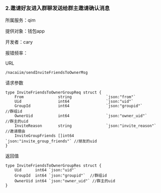### 2.邀请好友进入群聊发送给群主邀请确认消息

所属服务：qim

提供对象：钱包app

开发者：cary

报错频率：

URL

```
/nacaiim/sendInviteFriendsToOwnerMsg
```

请求参数

    type InviteFriendsToOwnerGroupReq struct {
        From               string               `json:"from"`
        Uid                int64                `json:"uid"`
        GroupId            int64                `json:"groupid"`             //群组id
        OwnerUid           int64                `json:"owner_uid"`            //群主的uid
        InviteReason       string               `json:"invite_reason"`        //邀请理由
        InviteGroupFriends []int64              `json:"invite_group_friends"` //朋友的uid
    }

返回值

    type InviteFriendsToOwnerGroupRes struct {
        Uid      int64 `json:"uid"`
        GroupId  int64 `json:"groupid"`  //群组id
        OwnerUid int64 `json:"owner_uid"` //群主的uid
    }



